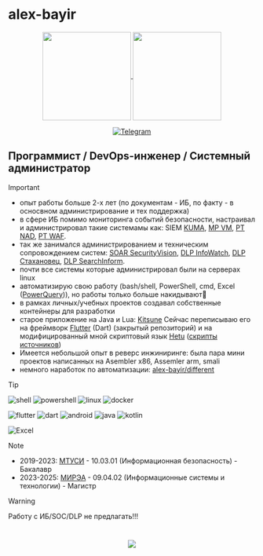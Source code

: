 # alex-bayir
<p align='center'>
    <a href="https://github.com/alex-bayir">
      <img height=180 align="center" src="https://github-readme-stats.vercel.app/api?username=alex-bayir&include_all_commits=true&show_icons=true&ring_color=0f0&bg_color=30,e96443,904e95&title_color=fff&text_color=fff" />
    </a>
    <a href="https://github.com/alex-bayir">
      <img height=180 align="center" src="https://github-readme-stats.vercel.app/api/top-langs/?username=alex-bayir&show_icons=true&layout=compact&langs_count=8&bg_color=30,904e95,e96443&title_color=fff&text_color=fff&hide=HTML,CMake,C,C%2B%2B,Swift,QMake,Objective-C"/>
    </a>
</p>

<p align='center'>
    <a href="https://t.me/alex_bayir">
      <img src="https://img.shields.io/badge/Telegram-2CA5E0?style=for-the-badge&logo=telegram&logoColor=white" alt="Telegram" />
    </a>
</p>

## Программист / DevOps-инженер / Системный администратор

> [!IMPORTANT] 
> - опыт работы больше 2-х лет (по документам - ИБ, по факту - в осносвном администрирование и тех поддержка)
> - в сфере ИБ помимо мониторинга событий безопасности, настраивал и администрировал такие системамы как: SIEM [KUMA](https://lp.kaspersky.com/ru/kuma), [MP VM](https://ptsecurity.com/ru-ru/products/mp-vm), [PT NAD](https://ptsecurity.com/ru-ru/products/network-attack-discovery), [PT WAF](https://ptsecurity.com/ru-ru/products/af).
> - так же занимался администрированием и техническим сопровождением систем: [SOAR SecurityVision](https://www.securityvision.ru/products/soar), [DLP InfoWatch](https://www.infowatch.ru/products), [DLP Стахановец](https://stakhanovets.ru/dlp), [DLP SearchInform](https://searchinform.com/products/searchinform-dlp).
> - почти все системы которые администрировал были на серверах linux
> - автоматизирую свою работу (bash/shell, PowerShell, cmd, Excel ([PowerQuery](https://learn.microsoft.com/ru-ru/powerquery-m/))), но работы только больше накидывают🥲
> - в рамках личных/учебных проектов создавал собственные контейнеры для разработки
> - старое приложение на Java и Lua: [Kitsune](https://github.com/alex-bayir/Kitsune)
Сейчас переписываю его на фреймворк [Flutter](https://flutter.dev) (Dart) (закрытый репозиторий) и на модифицированный мной скриптовый язык [Hetu](https://github.com/alex-bayir/hetu-script) ([скрипты источников](https://github.com/alex-bayir/sources))
> - Имеется небольшой опыт в реверс инжиниринге: была пара мини проектов написанных на Asembler x86, Assemler arm, smali
> - немного наработок по автоматизации: [alex-bayir/different](https://github.com/alex-bayir/different)

> [!TIP]
> ![shell](https://img.shields.io/badge/Shell_Script-121011?style=for-the-badge&logo=gnu-bash&logoColor=white) ![powershell](https://img.shields.io/badge/powershell-5391FE?style=for-the-badge&logo=powershell&logoColor=white) ![linux](https://img.shields.io/badge/Linux-FCC624?style=for-the-badge&logo=linux&logoColor=black) ![docker](https://img.shields.io/badge/Docker-2CA5E0?style=for-the-badge&logo=docker&logoColor=white)
> 
> ![flutter](https://img.shields.io/badge/Flutter-02569B?style=for-the-badge&logo=flutter&logoColor=white) ![dart](https://img.shields.io/badge/Dart-0175C2?style=for-the-badge&logo=dart&logoColor=white) ![android](https://img.shields.io/badge/Android-3DDC84?style=for-the-badge&logo=android&logoColor=white) ![java](https://img.shields.io/badge/Java-FF3E00?style=for-the-badge&logo=java&logoColor=FFFFFF) ![kotlin](https://img.shields.io/badge/Kotlin-B125EA?style=for-the-badge&logo=kotlin&logoColor=white)
> 
> ![Excel](https://img.shields.io/badge/Microsoft_Excel-217346?style=for-the-badge&logo=microsoft-excel&logoColor=white)

> [!NOTE]
> - 2019-2023: [МТУСИ](https://mtuci.ru) - 10.03.01 (Информационная безопасность) - Бакалавр
> - 2023-2025: [МИРЭА](https://www.mirea.ru) - 09.04.02 (Информационные системы и технологии) - Магистр

> [!WARNING]
> Работу с ИБ/SOC/DLP не предлагать!!!


<div align="center" style="margin: 40px 0">
   <a href="https://github.com/alex-bayir/github-profile-views-counter">
       <img src="https://komarev.com/ghpvc/?username=alex-bayir&color=DE002D">
   </a>
</div>
